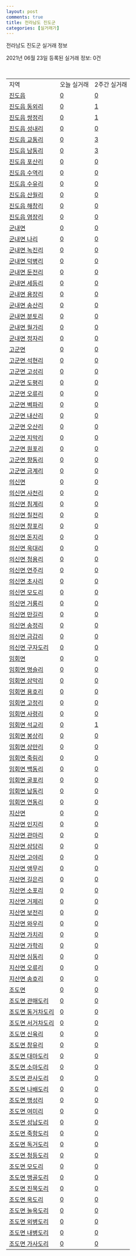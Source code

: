 ```yaml
---
layout: post
comments: true
title: 전라남도 진도군
categories: [실거래가]
---
```


전라남도 진도군 실거래 정보

2021년 06월 23일 등록된 실거래 정보: 0건

<script type="text/javascript">
  google.charts.load('current', {'packages':['corechart']});
  google.charts.setOnLoadCallback(drawChart);

  function drawChart() {
    var data = google.visualization.arrayToDataTable([['거래일', '매매', '전월세', '전매'], ['2021-04', 0, 2, 0], ['2021-05', 3, 1, 0], ['2021-06', 3, 0, 0]]);

    var options = {
      title: '최근 유형별 거래량 추이',
      legend: { position: 'bottom' }
    };

    var chart = new google.visualization.LineChart(document.getElementById('columnchart_material'));
    chart.draw(data, (options));
  }
</script>

<div id="columnchart_material" style="width: 450px; margin-left: -35px"></div>
<br>
<table class="sortable">
  <tr>
    <td>지역</td>
    <td>오늘 실거래</td>
    <td>2주간 실거래</td>
  </tr>

  
  <tr class="item">
    <td><a href="4690025000.html">진도읍</a></td>
    <td><a href="4690025000.html">0</a></td>
    <td><a href="4690025000.html">0</a></td>
  </tr>
    

  <tr class="item">
    <td><a href="4690025021.html">진도읍 동외리</a></td>
    <td><a href="4690025021.html">0</a></td>
    <td><a href="4690025021.html">1</a></td>
  </tr>
    

  <tr class="item">
    <td><a href="4690025022.html">진도읍 쌍정리</a></td>
    <td><a href="4690025022.html">0</a></td>
    <td><a href="4690025022.html">1</a></td>
  </tr>
    

  <tr class="item">
    <td><a href="4690025023.html">진도읍 성내리</a></td>
    <td><a href="4690025023.html">0</a></td>
    <td><a href="4690025023.html">0</a></td>
  </tr>
    

  <tr class="item">
    <td><a href="4690025024.html">진도읍 교동리</a></td>
    <td><a href="4690025024.html">0</a></td>
    <td><a href="4690025024.html">3</a></td>
  </tr>
    

  <tr class="item">
    <td><a href="4690025025.html">진도읍 남동리</a></td>
    <td><a href="4690025025.html">0</a></td>
    <td><a href="4690025025.html">3</a></td>
  </tr>
    

  <tr class="item">
    <td><a href="4690025026.html">진도읍 포산리</a></td>
    <td><a href="4690025026.html">0</a></td>
    <td><a href="4690025026.html">0</a></td>
  </tr>
    

  <tr class="item">
    <td><a href="4690025027.html">진도읍 수역리</a></td>
    <td><a href="4690025027.html">0</a></td>
    <td><a href="4690025027.html">0</a></td>
  </tr>
    

  <tr class="item">
    <td><a href="4690025028.html">진도읍 수유리</a></td>
    <td><a href="4690025028.html">0</a></td>
    <td><a href="4690025028.html">0</a></td>
  </tr>
    

  <tr class="item">
    <td><a href="4690025029.html">진도읍 산월리</a></td>
    <td><a href="4690025029.html">0</a></td>
    <td><a href="4690025029.html">0</a></td>
  </tr>
    

  <tr class="item">
    <td><a href="4690025030.html">진도읍 해창리</a></td>
    <td><a href="4690025030.html">0</a></td>
    <td><a href="4690025030.html">0</a></td>
  </tr>
    

  <tr class="item">
    <td><a href="4690025031.html">진도읍 염장리</a></td>
    <td><a href="4690025031.html">0</a></td>
    <td><a href="4690025031.html">0</a></td>
  </tr>
    

  <tr class="item">
    <td><a href="4690031000.html">군내면</a></td>
    <td><a href="4690031000.html">0</a></td>
    <td><a href="4690031000.html">0</a></td>
  </tr>
    

  <tr class="item">
    <td><a href="4690031021.html">군내면 나리</a></td>
    <td><a href="4690031021.html">0</a></td>
    <td><a href="4690031021.html">0</a></td>
  </tr>
    

  <tr class="item">
    <td><a href="4690031022.html">군내면 녹진리</a></td>
    <td><a href="4690031022.html">0</a></td>
    <td><a href="4690031022.html">0</a></td>
  </tr>
    

  <tr class="item">
    <td><a href="4690031023.html">군내면 덕병리</a></td>
    <td><a href="4690031023.html">0</a></td>
    <td><a href="4690031023.html">0</a></td>
  </tr>
    

  <tr class="item">
    <td><a href="4690031024.html">군내면 둔전리</a></td>
    <td><a href="4690031024.html">0</a></td>
    <td><a href="4690031024.html">0</a></td>
  </tr>
    

  <tr class="item">
    <td><a href="4690031025.html">군내면 세등리</a></td>
    <td><a href="4690031025.html">0</a></td>
    <td><a href="4690031025.html">0</a></td>
  </tr>
    

  <tr class="item">
    <td><a href="4690031026.html">군내면 용장리</a></td>
    <td><a href="4690031026.html">0</a></td>
    <td><a href="4690031026.html">0</a></td>
  </tr>
    

  <tr class="item">
    <td><a href="4690031027.html">군내면 송산리</a></td>
    <td><a href="4690031027.html">0</a></td>
    <td><a href="4690031027.html">0</a></td>
  </tr>
    

  <tr class="item">
    <td><a href="4690031028.html">군내면 분토리</a></td>
    <td><a href="4690031028.html">0</a></td>
    <td><a href="4690031028.html">0</a></td>
  </tr>
    

  <tr class="item">
    <td><a href="4690031029.html">군내면 월가리</a></td>
    <td><a href="4690031029.html">0</a></td>
    <td><a href="4690031029.html">0</a></td>
  </tr>
    

  <tr class="item">
    <td><a href="4690031030.html">군내면 정자리</a></td>
    <td><a href="4690031030.html">0</a></td>
    <td><a href="4690031030.html">0</a></td>
  </tr>
    

  <tr class="item">
    <td><a href="4690032000.html">고군면</a></td>
    <td><a href="4690032000.html">0</a></td>
    <td><a href="4690032000.html">0</a></td>
  </tr>
    

  <tr class="item">
    <td><a href="4690032021.html">고군면 석현리</a></td>
    <td><a href="4690032021.html">0</a></td>
    <td><a href="4690032021.html">0</a></td>
  </tr>
    

  <tr class="item">
    <td><a href="4690032022.html">고군면 고성리</a></td>
    <td><a href="4690032022.html">0</a></td>
    <td><a href="4690032022.html">0</a></td>
  </tr>
    

  <tr class="item">
    <td><a href="4690032023.html">고군면 도평리</a></td>
    <td><a href="4690032023.html">0</a></td>
    <td><a href="4690032023.html">0</a></td>
  </tr>
    

  <tr class="item">
    <td><a href="4690032024.html">고군면 오류리</a></td>
    <td><a href="4690032024.html">0</a></td>
    <td><a href="4690032024.html">0</a></td>
  </tr>
    

  <tr class="item">
    <td><a href="4690032025.html">고군면 벽파리</a></td>
    <td><a href="4690032025.html">0</a></td>
    <td><a href="4690032025.html">0</a></td>
  </tr>
    

  <tr class="item">
    <td><a href="4690032026.html">고군면 내산리</a></td>
    <td><a href="4690032026.html">0</a></td>
    <td><a href="4690032026.html">0</a></td>
  </tr>
    

  <tr class="item">
    <td><a href="4690032027.html">고군면 오산리</a></td>
    <td><a href="4690032027.html">0</a></td>
    <td><a href="4690032027.html">0</a></td>
  </tr>
    

  <tr class="item">
    <td><a href="4690032028.html">고군면 지막리</a></td>
    <td><a href="4690032028.html">0</a></td>
    <td><a href="4690032028.html">0</a></td>
  </tr>
    

  <tr class="item">
    <td><a href="4690032029.html">고군면 원포리</a></td>
    <td><a href="4690032029.html">0</a></td>
    <td><a href="4690032029.html">0</a></td>
  </tr>
    

  <tr class="item">
    <td><a href="4690032030.html">고군면 향동리</a></td>
    <td><a href="4690032030.html">0</a></td>
    <td><a href="4690032030.html">0</a></td>
  </tr>
    

  <tr class="item">
    <td><a href="4690032031.html">고군면 금계리</a></td>
    <td><a href="4690032031.html">0</a></td>
    <td><a href="4690032031.html">0</a></td>
  </tr>
    

  <tr class="item">
    <td><a href="4690033000.html">의신면</a></td>
    <td><a href="4690033000.html">0</a></td>
    <td><a href="4690033000.html">0</a></td>
  </tr>
    

  <tr class="item">
    <td><a href="4690033021.html">의신면 사천리</a></td>
    <td><a href="4690033021.html">0</a></td>
    <td><a href="4690033021.html">0</a></td>
  </tr>
    

  <tr class="item">
    <td><a href="4690033022.html">의신면 침계리</a></td>
    <td><a href="4690033022.html">0</a></td>
    <td><a href="4690033022.html">0</a></td>
  </tr>
    

  <tr class="item">
    <td><a href="4690033023.html">의신면 칠전리</a></td>
    <td><a href="4690033023.html">0</a></td>
    <td><a href="4690033023.html">0</a></td>
  </tr>
    

  <tr class="item">
    <td><a href="4690033024.html">의신면 창포리</a></td>
    <td><a href="4690033024.html">0</a></td>
    <td><a href="4690033024.html">0</a></td>
  </tr>
    

  <tr class="item">
    <td><a href="4690033025.html">의신면 돈지리</a></td>
    <td><a href="4690033025.html">0</a></td>
    <td><a href="4690033025.html">0</a></td>
  </tr>
    

  <tr class="item">
    <td><a href="4690033026.html">의신면 옥대리</a></td>
    <td><a href="4690033026.html">0</a></td>
    <td><a href="4690033026.html">0</a></td>
  </tr>
    

  <tr class="item">
    <td><a href="4690033027.html">의신면 청용리</a></td>
    <td><a href="4690033027.html">0</a></td>
    <td><a href="4690033027.html">0</a></td>
  </tr>
    

  <tr class="item">
    <td><a href="4690033028.html">의신면 연주리</a></td>
    <td><a href="4690033028.html">0</a></td>
    <td><a href="4690033028.html">0</a></td>
  </tr>
    

  <tr class="item">
    <td><a href="4690033029.html">의신면 초사리</a></td>
    <td><a href="4690033029.html">0</a></td>
    <td><a href="4690033029.html">0</a></td>
  </tr>
    

  <tr class="item">
    <td><a href="4690033030.html">의신면 모도리</a></td>
    <td><a href="4690033030.html">0</a></td>
    <td><a href="4690033030.html">0</a></td>
  </tr>
    

  <tr class="item">
    <td><a href="4690033031.html">의신면 거룡리</a></td>
    <td><a href="4690033031.html">0</a></td>
    <td><a href="4690033031.html">0</a></td>
  </tr>
    

  <tr class="item">
    <td><a href="4690033032.html">의신면 만길리</a></td>
    <td><a href="4690033032.html">0</a></td>
    <td><a href="4690033032.html">0</a></td>
  </tr>
    

  <tr class="item">
    <td><a href="4690033033.html">의신면 송정리</a></td>
    <td><a href="4690033033.html">0</a></td>
    <td><a href="4690033033.html">0</a></td>
  </tr>
    

  <tr class="item">
    <td><a href="4690033034.html">의신면 금갑리</a></td>
    <td><a href="4690033034.html">0</a></td>
    <td><a href="4690033034.html">0</a></td>
  </tr>
    

  <tr class="item">
    <td><a href="4690033035.html">의신면 구자도리</a></td>
    <td><a href="4690033035.html">0</a></td>
    <td><a href="4690033035.html">0</a></td>
  </tr>
    

  <tr class="item">
    <td><a href="4690034000.html">임회면</a></td>
    <td><a href="4690034000.html">0</a></td>
    <td><a href="4690034000.html">0</a></td>
  </tr>
    

  <tr class="item">
    <td><a href="4690034021.html">임회면 명슬리</a></td>
    <td><a href="4690034021.html">0</a></td>
    <td><a href="4690034021.html">0</a></td>
  </tr>
    

  <tr class="item">
    <td><a href="4690034022.html">임회면 삼막리</a></td>
    <td><a href="4690034022.html">0</a></td>
    <td><a href="4690034022.html">0</a></td>
  </tr>
    

  <tr class="item">
    <td><a href="4690034023.html">임회면 용호리</a></td>
    <td><a href="4690034023.html">0</a></td>
    <td><a href="4690034023.html">0</a></td>
  </tr>
    

  <tr class="item">
    <td><a href="4690034024.html">임회면 고정리</a></td>
    <td><a href="4690034024.html">0</a></td>
    <td><a href="4690034024.html">0</a></td>
  </tr>
    

  <tr class="item">
    <td><a href="4690034025.html">임회면 사령리</a></td>
    <td><a href="4690034025.html">0</a></td>
    <td><a href="4690034025.html">0</a></td>
  </tr>
    

  <tr class="item">
    <td><a href="4690034026.html">임회면 석교리</a></td>
    <td><a href="4690034026.html">0</a></td>
    <td><a href="4690034026.html">1</a></td>
  </tr>
    

  <tr class="item">
    <td><a href="4690034027.html">임회면 봉상리</a></td>
    <td><a href="4690034027.html">0</a></td>
    <td><a href="4690034027.html">0</a></td>
  </tr>
    

  <tr class="item">
    <td><a href="4690034028.html">임회면 상만리</a></td>
    <td><a href="4690034028.html">0</a></td>
    <td><a href="4690034028.html">0</a></td>
  </tr>
    

  <tr class="item">
    <td><a href="4690034029.html">임회면 죽림리</a></td>
    <td><a href="4690034029.html">0</a></td>
    <td><a href="4690034029.html">0</a></td>
  </tr>
    

  <tr class="item">
    <td><a href="4690034030.html">임회면 백동리</a></td>
    <td><a href="4690034030.html">0</a></td>
    <td><a href="4690034030.html">0</a></td>
  </tr>
    

  <tr class="item">
    <td><a href="4690034031.html">임회면 굴포리</a></td>
    <td><a href="4690034031.html">0</a></td>
    <td><a href="4690034031.html">0</a></td>
  </tr>
    

  <tr class="item">
    <td><a href="4690034032.html">임회면 남동리</a></td>
    <td><a href="4690034032.html">0</a></td>
    <td><a href="4690034032.html">0</a></td>
  </tr>
    

  <tr class="item">
    <td><a href="4690034033.html">임회면 연동리</a></td>
    <td><a href="4690034033.html">0</a></td>
    <td><a href="4690034033.html">0</a></td>
  </tr>
    

  <tr class="item">
    <td><a href="4690035000.html">지산면</a></td>
    <td><a href="4690035000.html">0</a></td>
    <td><a href="4690035000.html">0</a></td>
  </tr>
    

  <tr class="item">
    <td><a href="4690035021.html">지산면 인지리</a></td>
    <td><a href="4690035021.html">0</a></td>
    <td><a href="4690035021.html">0</a></td>
  </tr>
    

  <tr class="item">
    <td><a href="4690035022.html">지산면 관마리</a></td>
    <td><a href="4690035022.html">0</a></td>
    <td><a href="4690035022.html">0</a></td>
  </tr>
    

  <tr class="item">
    <td><a href="4690035023.html">지산면 삼당리</a></td>
    <td><a href="4690035023.html">0</a></td>
    <td><a href="4690035023.html">0</a></td>
  </tr>
    

  <tr class="item">
    <td><a href="4690035024.html">지산면 고야리</a></td>
    <td><a href="4690035024.html">0</a></td>
    <td><a href="4690035024.html">0</a></td>
  </tr>
    

  <tr class="item">
    <td><a href="4690035025.html">지산면 앵무리</a></td>
    <td><a href="4690035025.html">0</a></td>
    <td><a href="4690035025.html">0</a></td>
  </tr>
    

  <tr class="item">
    <td><a href="4690035026.html">지산면 길은리</a></td>
    <td><a href="4690035026.html">0</a></td>
    <td><a href="4690035026.html">0</a></td>
  </tr>
    

  <tr class="item">
    <td><a href="4690035027.html">지산면 소포리</a></td>
    <td><a href="4690035027.html">0</a></td>
    <td><a href="4690035027.html">0</a></td>
  </tr>
    

  <tr class="item">
    <td><a href="4690035028.html">지산면 거제리</a></td>
    <td><a href="4690035028.html">0</a></td>
    <td><a href="4690035028.html">0</a></td>
  </tr>
    

  <tr class="item">
    <td><a href="4690035029.html">지산면 보전리</a></td>
    <td><a href="4690035029.html">0</a></td>
    <td><a href="4690035029.html">0</a></td>
  </tr>
    

  <tr class="item">
    <td><a href="4690035030.html">지산면 와우리</a></td>
    <td><a href="4690035030.html">0</a></td>
    <td><a href="4690035030.html">0</a></td>
  </tr>
    

  <tr class="item">
    <td><a href="4690035031.html">지산면 가치리</a></td>
    <td><a href="4690035031.html">0</a></td>
    <td><a href="4690035031.html">0</a></td>
  </tr>
    

  <tr class="item">
    <td><a href="4690035032.html">지산면 가학리</a></td>
    <td><a href="4690035032.html">0</a></td>
    <td><a href="4690035032.html">0</a></td>
  </tr>
    

  <tr class="item">
    <td><a href="4690035033.html">지산면 심동리</a></td>
    <td><a href="4690035033.html">0</a></td>
    <td><a href="4690035033.html">0</a></td>
  </tr>
    

  <tr class="item">
    <td><a href="4690035034.html">지산면 오류리</a></td>
    <td><a href="4690035034.html">0</a></td>
    <td><a href="4690035034.html">0</a></td>
  </tr>
    

  <tr class="item">
    <td><a href="4690035035.html">지산면 송호리</a></td>
    <td><a href="4690035035.html">0</a></td>
    <td><a href="4690035035.html">0</a></td>
  </tr>
    

  <tr class="item">
    <td><a href="4690036000.html">조도면</a></td>
    <td><a href="4690036000.html">0</a></td>
    <td><a href="4690036000.html">0</a></td>
  </tr>
    

  <tr class="item">
    <td><a href="4690036021.html">조도면 관매도리</a></td>
    <td><a href="4690036021.html">0</a></td>
    <td><a href="4690036021.html">0</a></td>
  </tr>
    

  <tr class="item">
    <td><a href="4690036022.html">조도면 동거차도리</a></td>
    <td><a href="4690036022.html">0</a></td>
    <td><a href="4690036022.html">0</a></td>
  </tr>
    

  <tr class="item">
    <td><a href="4690036023.html">조도면 서거차도리</a></td>
    <td><a href="4690036023.html">0</a></td>
    <td><a href="4690036023.html">0</a></td>
  </tr>
    

  <tr class="item">
    <td><a href="4690036024.html">조도면 신육리</a></td>
    <td><a href="4690036024.html">0</a></td>
    <td><a href="4690036024.html">0</a></td>
  </tr>
    

  <tr class="item">
    <td><a href="4690036025.html">조도면 창유리</a></td>
    <td><a href="4690036025.html">0</a></td>
    <td><a href="4690036025.html">0</a></td>
  </tr>
    

  <tr class="item">
    <td><a href="4690036026.html">조도면 대마도리</a></td>
    <td><a href="4690036026.html">0</a></td>
    <td><a href="4690036026.html">0</a></td>
  </tr>
    

  <tr class="item">
    <td><a href="4690036027.html">조도면 소마도리</a></td>
    <td><a href="4690036027.html">0</a></td>
    <td><a href="4690036027.html">0</a></td>
  </tr>
    

  <tr class="item">
    <td><a href="4690036028.html">조도면 관사도리</a></td>
    <td><a href="4690036028.html">0</a></td>
    <td><a href="4690036028.html">0</a></td>
  </tr>
    

  <tr class="item">
    <td><a href="4690036029.html">조도면 나배도리</a></td>
    <td><a href="4690036029.html">0</a></td>
    <td><a href="4690036029.html">0</a></td>
  </tr>
    

  <tr class="item">
    <td><a href="4690036030.html">조도면 맹성리</a></td>
    <td><a href="4690036030.html">0</a></td>
    <td><a href="4690036030.html">0</a></td>
  </tr>
    

  <tr class="item">
    <td><a href="4690036031.html">조도면 여미리</a></td>
    <td><a href="4690036031.html">0</a></td>
    <td><a href="4690036031.html">0</a></td>
  </tr>
    

  <tr class="item">
    <td><a href="4690036032.html">조도면 성남도리</a></td>
    <td><a href="4690036032.html">0</a></td>
    <td><a href="4690036032.html">0</a></td>
  </tr>
    

  <tr class="item">
    <td><a href="4690036033.html">조도면 죽항도리</a></td>
    <td><a href="4690036033.html">0</a></td>
    <td><a href="4690036033.html">0</a></td>
  </tr>
    

  <tr class="item">
    <td><a href="4690036034.html">조도면 독거도리</a></td>
    <td><a href="4690036034.html">0</a></td>
    <td><a href="4690036034.html">0</a></td>
  </tr>
    

  <tr class="item">
    <td><a href="4690036035.html">조도면 청등도리</a></td>
    <td><a href="4690036035.html">0</a></td>
    <td><a href="4690036035.html">0</a></td>
  </tr>
    

  <tr class="item">
    <td><a href="4690036036.html">조도면 모도리</a></td>
    <td><a href="4690036036.html">0</a></td>
    <td><a href="4690036036.html">0</a></td>
  </tr>
    

  <tr class="item">
    <td><a href="4690036037.html">조도면 맹골도리</a></td>
    <td><a href="4690036037.html">0</a></td>
    <td><a href="4690036037.html">0</a></td>
  </tr>
    

  <tr class="item">
    <td><a href="4690036038.html">조도면 진목도리</a></td>
    <td><a href="4690036038.html">0</a></td>
    <td><a href="4690036038.html">0</a></td>
  </tr>
    

  <tr class="item">
    <td><a href="4690036039.html">조도면 옥도리</a></td>
    <td><a href="4690036039.html">0</a></td>
    <td><a href="4690036039.html">0</a></td>
  </tr>
    

  <tr class="item">
    <td><a href="4690036040.html">조도면 눌옥도리</a></td>
    <td><a href="4690036040.html">0</a></td>
    <td><a href="4690036040.html">0</a></td>
  </tr>
    

  <tr class="item">
    <td><a href="4690036041.html">조도면 외병도리</a></td>
    <td><a href="4690036041.html">0</a></td>
    <td><a href="4690036041.html">0</a></td>
  </tr>
    

  <tr class="item">
    <td><a href="4690036042.html">조도면 내병도리</a></td>
    <td><a href="4690036042.html">0</a></td>
    <td><a href="4690036042.html">0</a></td>
  </tr>
    

  <tr class="item">
    <td><a href="4690036043.html">조도면 가사도리</a></td>
    <td><a href="4690036043.html">0</a></td>
    <td><a href="4690036043.html">0</a></td>
  </tr>
    


</table>


    